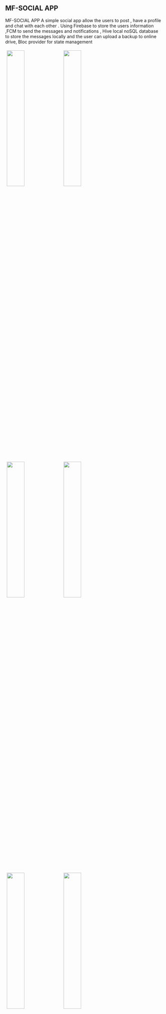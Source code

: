 ## MF-SOCIAL APP 

MF-SOCIAL APP 
A simple social app allow the users to post , have a profile and chat with each other .
Using Firebase to store the users information ,FCM to send the messages and notifications , Hive local noSQL database to store the messages locally and the user can upload a backup  to online drive, Bloc provider for state management

<img src="https://f.top4top.io/p_2057ridif1.jpg" width="33.3%" align="left" style="float:left;  padding: 5px; display:flex" />
<img src="https://g.top4top.io/p_205715r5v2.jpg" width="33.3% " align="left" style="float:left; padding: 5px; display:flex" />
<img src="https://h.top4top.io/p_2057vb7nb3.jpg" width="33.3%"align="left" style="float:left; padding: 5px;" />
<img src="https://i.top4top.io/p_2057w1n4q4.jpg" width="33.3%"align="left" style="float:left; padding: 5px;" />
<img src="https://j.top4top.io/p_2057cc7wp5.jpg" width="33.3%"align="left" style="float:left; padding: 5px;" />
<img src="https://k.top4top.io/p_20570l8mg6.jpg" width="33.3%"align="left" style="float:left; padding: 5px;" />
<img src="https://l.top4top.io/p_2057rzo4w7.jpg" width="33.3%"align="left" style="float:left; padding: 5px;" />





